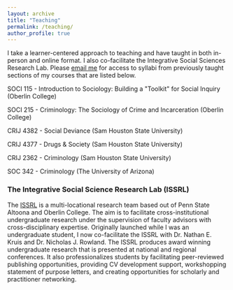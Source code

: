 ```yaml
---
layout: archive
title: "Teaching"
permalink: /teaching/
author_profile: true
---
```

I take a learner-centered approach to teaching and have taught in both in-person and online format. I also co-facilitate the Integrative Social Sciences Research Lab. Please [email me](akinney1@oberlin.edu) for access to syllabi from previously taught sections of my courses that are listed below.

SOCI 115 - Introduction to Sociology: Building a "Toolkit" for Social Inquiry (Oberlin College)

SOCI 215 - Criminology: The Sociology of Crime and Incarceration (Oberlin College)

CRIJ 4382 - Social Deviance (Sam Houston State University)

CRIJ 4377 - Drugs & Society (Sam Houston State University)

CRIJ 2362 - Criminology (Sam Houston State University)

SOC 342 - Criminology (The University of Arizona)

### The Integrative Social Science Research Lab (ISSRL)

The [ISSRL](https://altoona.psu.edu/story/61731/2023/11/28/altoona-criminal-justice-students-present-criminology-conference) is a multi-locational research team based out of Penn State Altoona and Oberlin College. The aim is to facilitate cross-institutional undergraduate research under the supervision of faculty advisors with cross-disciplinary expertise. Originally launched while I was an undergraduate student, I now co-facilitate the ISSRL with Dr. Nathan E. Kruis and Dr. Nicholas J. Rowland. The ISSRL produces award winning undergraduate research that is presented at national and regional conferences. It also professionalizes students by facilitating peer-reviewed publishing opportunities, providing CV development support, workshopping statement of purpose letters, and creating opportunities for scholarly and practitioner networking. 

